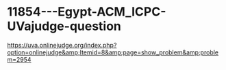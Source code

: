 # 11854---Egypt-ACM_ICPC-UVajudge-question
https://uva.onlinejudge.org/index.php?option=onlinejudge&amp;Itemid=8&amp;page=show_problem&amp;problem=2954

